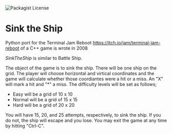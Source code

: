 ![Packagist License](https://img.shields.io/l/JoeKlemmer/sinktheship)

# Sink the Ship #

Python port for the Terminal Jam Reboot
<https://itch.io/jam/terminal-jam-reboot> of a C++ game is wrote in 2008

_SinkTheShip_ is similar to Battle Ship.

The object of the game is to sink the ship.  There will be one ship 
on the grid.  The player will choose horizontal and virtical coordinates 
and the game will calculate whether those coordiantes were a hit or a 
miss.  An "X" will mark a hit and "*" a miss.  The difficulty levels 
will be set as follows;

 - Easy will be a grid of 10 x 10
 - Normal will be a grid of 15 x 15
 - Hard will be a grid of 20 x 20

You will have 15, 20, and 25 attempts, respectively, to sink the ship.
If you do not, the ship will escape and you lose.
You may exit the game at any time by hitting "Ctrl-C".
